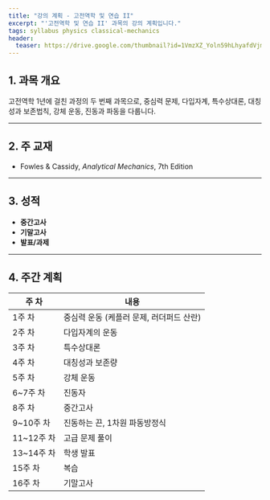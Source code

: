 ```yaml
---
title: "강의 계획 - 고전역학 및 연습 II"
excerpt: "'고전역학 및 연습 II' 과목의 강의 계획입니다."
tags: syllabus physics classical-mechanics
header:
  teaser: https://drive.google.com/thumbnail?id=1VmzXZ_Yoln59hLhyafdVjmb90W7Qfbn8&sz=w1000
---
```


## 1. 과목 개요
고전역학 1년에 걸친 과정의 두 번째 과목으로, 중심력 문제, 다입자계, 특수상대론, 대칭성과 보존법칙, 강체 운동, 진동과 파동을 다룹니다.

---

## 2. 주 교재
- Fowles & Cassidy, *Analytical Mechanics*, 7th Edition

---

## 3. 성적
- **중간고사**
- **기말고사**
- **발표/과제**

---

## 4. 주간 계획

| 주 차 | 내용 |
|------|------|
| 1주 차 | 중심력 운동 (케플러 문제, 러더퍼드 산란) |
| 2주 차 | 다입자계의 운동 |
| 3주 차 | 특수상대론 |
| 4주 차 | 대칭성과 보존량 |
| 5주 차 | 강체 운동 |
| 6~7주 차 | 진동자 |
| 8주 차 | 중간고사 |
| 9~10주 차 | 진동하는 끈, 1차원 파동방정식 |
| 11~12주 차 | 고급 문제 풀이 |
| 13~14주 차 | 학생 발표 |
| 15주 차 | 복습 |
| 16주 차 | 기말고사 |
